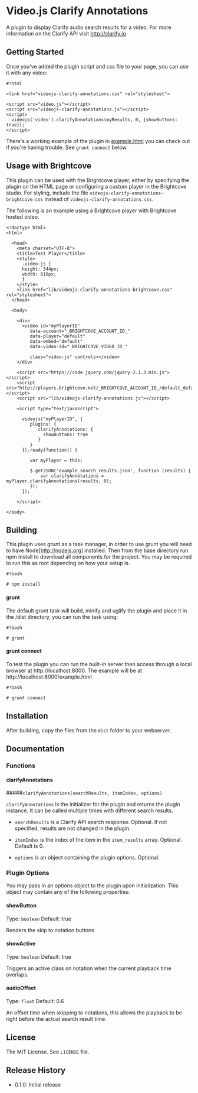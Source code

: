 # Video.js Clarify Annotations

A plugin to display Clarify audio search results for a video. For more information on the Clarify API visit http://clarify.io

## Getting Started

Once you've added the plugin script and css file to your page, you can use it with any video:

```
#!html

<link href="videojs-clarify-annotations.css" rel="stylesheet">

<script src="video.js"></script>
<script src="videojs-clarify-annotations.js"></script>
<script>
  videojs('video').clarifyAnnotations(myResults, 0, {showButtons: true});
</script>
```

There's a working example of the plugin in [example.html](example.html) you can check out if you're having trouble. See `grunt connect` below.

## Usage with Brightcove

This plugin can be used with the Brightcove player, either by specifying the plugin on the HTML page or configuring a custom player in the Brightcove studio. For styling, include the file `videojs-clarify-annotations-brightcove.css` instead of `videojs-clarify-annotations.css`.

The following is an example using a Brightcove player with Brightcove hosted video.

```
<!doctype html>
<html>

  <head>
    <meta charset="UTF-8">
    <title>Test Player</title>
    <style>
      .video-js {
      height: 344px;
      width: 610px;
      }
    </style>
    <link href="lib/videojs-clarify-annotations-brightcove.css" rel="stylesheet">
  </head>

  <body>

    <div>
      <video id="myPlayerID"
         data-account="_BRIGHTCOVE_ACCOUNT_ID_"
         data-player="default"
         data-embed="default"
         data-video-id="_BRIGHTCOVE_VIDEO_ID_"

         class="video-js" controls></video>
    </div>

    <script src="https://code.jquery.com/jquery-2.1.3.min.js"></script>
    <script src="http://players.brightcove.net/_BRIGHTCOVE_ACCOUNT_ID_/default_default/index.min.js"></script>
    <script src="lib/videojs-clarify-annotations.js"></script>

    <script type="text/javascript">

      videojs("myPlayerID", {
         plugins: {
            clarifyAnnotations: {
              showButtons: true
            }
         }
      }).ready(function() {

         var myPlayer = this;

         $.getJSON('example_search_results.json', function (results) {
             var clarifyAnnotations = myPlayer.clarifyAnnotations(results, 0);
         });
      });

    </script>

</body>
```

## Building
This plugin uses grunt as a task manager, in order to use grunt you will need to have Node[http://nodejs.org] installed. Then from the base directory run npm install to download all components for the project. You may be required to run this as root depending on how your setup is.


```
#!bash

# npm install
```


#### grunt
The default grunt task will build, minify and uglify the plugin and place it in the /dist directory, you can run the task using:


```
#!bash

# grunt
```


#### grunt connect
To test the plugin you can run the built-in server then access through a local browser at http://localhost:8000. The example will be at http://localhost:8000/example.html


```
#!bash

# grunt connect
```

## Installation

After building, copy the files from the `dist` folder to your webserver.

## Documentation

### Functions

#### clarifyAnnotations

#####`clarifyAnnotations(searchResults, itemIndex, options)`

`clarifyAnnotations` is the initializer for the plugin and returns the plugin instance. It can be called multiple times with different search results.

- `searchResults` is a Clarify API search response. Optional. If not specified, results are not changed in the plugin.

- `itemIndex` is the index of the item in the `item_results` array. Optional. Default is 0.

- `options` is an object containing the plugin options. Optional.

### Plugin Options

You may pass in an options object to the plugin upon initialization. This
object may contain any of the following properties:

#### showButton
Type: `boolean`
Default: true

Renders the skip to notation buttons

#### showActive
Type: `boolean`
Default: true

Triggers an active class on notation when the current playback time overlaps.

#### audioOffset
Type: `float`
Default: 0.6

An offset time when skipping to notations, this allows the playback to be right before the actual search result time.

## License

The MIT License. See `LICENSE` file.


## Release History

 - 0.1.0: Initial release
